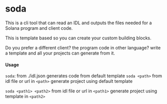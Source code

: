 # soda

This is a cli tool that can read an IDL and outputs the files needed for a Solana program and client code.

This is template based so you can create your custom building blocks.

Do you prefer a different client? the program code in other language? write a template and all your projects can generate from it.

#### Usage

`soda`: from ./idl.json generates code from default template
`soda <path>` from idl file or url in `<path>` generate project using default template

`soda <path1> <path2>` from idl file or url in `<path1>` generate project using template in `<path2>`
